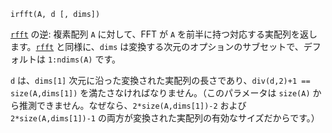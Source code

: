 ```
irfft(A, d [, dims])
```

[`rfft`](@ref) の逆: 複素配列 `A` に対して、FFT が `A` を前半に持つ対応する実配列を返します。[`rfft`](@ref) と同様に、`dims` は変換する次元のオプションのサブセットで、デフォルトは `1:ndims(A)` です。

`d` は、`dims[1]` 次元に沿った変換された実配列の長さであり、`div(d,2)+1 == size(A,dims[1])` を満たさなければなりません。（このパラメータは `size(A)` から推測できません。なぜなら、`2*size(A,dims[1])-2` および `2*size(A,dims[1])-1` の両方が変換された実配列の有効なサイズだからです。）
